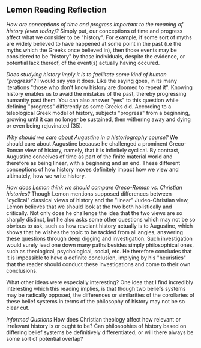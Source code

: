 ## Lemon Reading Reflection

*How are conceptions of time and progress important to the meaning of history (even today)?* Simply put, our conceptions of time and progress affect what we consider to be "history". For example, if some sort of myths are widely believed to have happened at some point in the past (i.e the myths which the Greeks once believed in), then those events may be considered to be "history" by those individuals, despite the evidence, or potential lack thereof, of the event(s) actually having occured.

*Does studying history imply it is to facilitate some kind of human “progress”?* I would say yes it does. Like the saying goes, in its many iterations "those who don't know history are doomed to repeat it". Knowing history enables us to avaid the mistakes of the past, thereby progressing humanity past them. You can also answer "yes" to this question while defining "progress" differently as some Greeks did. According to a teleological Greek model of history, subjects "progress" from a beginning, growing until it can no longer be sustained, then withering away and dying or even being rejuvinated (35).

*Why should we care about Augustine in a historiography course?* We should care about Augustine because he challenged a prominent Greco-Roman view of history, namely, that it is infinitely cyclical. By contrast, Augustine conceives of time as part of the finite material world and therefore as being linear, with a beginning and an end. These different conceptions of how history moves definitely impact how we view and ultimately, how we write history.

*How does Lemon think we should compare Greco-Roman vs. Christian histories?* Though Lemon mentions supposed differences between "cyclical" classical views of history and the "linear" Judeo-Christian view, Lemon believes that we should look at the two both holistically and critically. Not only does he challenge the idea that the two views are so sharply distinct, but he also asks some other questions which may not be so obvious to ask, such as how revelant history actually is to Augustine, which shows that he wishes the topic to be tackled from all angles, answering these questions through deep digging and investigation. Such investigation would surely lead one down many paths besides simply philosophical ones, such as theological, psychological, social, etc. He therefore concludes that it is impossible to have a definite conclusion, implying by his "heuristics" that the reader should conduct these investigations and come to their own conclusions.

What other ideas were especially interesting? One idea that I find incredibly interesting which this reading implies, is that though two beliefs systems may be radically opposed, the differences or similarities of the corollaries of these belief systems in terms of the philosophy of history may not be so clear cut.

*Informed Qustions*
How does Christian theology affect how relevant or irrelevant history is or ought to be?
Can philosophies of history based on differing belief systems be definitively differentiated, or will there always be some sort of potential overlap?